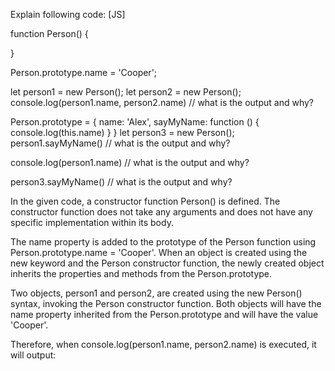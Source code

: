 Explain following code: [JS]

function Person() {

}

Person.prototype.name = 'Cooper';

let person1 = new Person();
let person2 = new Person();
console.log(person1.name, person2.name) // what is the output and why?

Person.prototype = {
	name: 'Alex',
	sayMyName: function () {
		console.log(this.name)
	}
}
let person3 = new Person();
person1.sayMyName() // what is the output and why?

console.log(person1.name) // what is the output and why?

person3.sayMyName() // what is the output and why?














In the given code, a constructor function Person() is defined. The constructor function does not take any arguments and does not have any specific implementation within its body.

The name property is added to the prototype of the Person function using Person.prototype.name = 'Cooper'. When an object is created using the new keyword and the Person constructor function, the newly created object inherits the properties and methods from the Person.prototype.

Two objects, person1 and person2, are created using the new Person() syntax, invoking the Person constructor function. Both objects will have the name property inherited from the Person.prototype and will have the value 'Cooper'.

Therefore, when console.log(person1.name, person2.name) is executed, it will output: